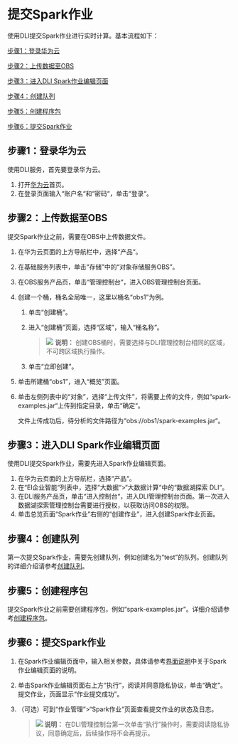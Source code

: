 # 提交Spark作业<a name="dli_01_0375"></a>

使用DLI提交Spark作业进行实时计算。基本流程如下：

[步骤1：登录华为云](#section3751181910618)

[步骤2：上传数据至OBS](#section10891114913473)

[步骤3：进入DLI Spark作业编辑页面](#section19012773105034)

[步骤4：创建队列](#section122981023152710)

[步骤5：创建程序包](#section21433273112656)

[步骤6：提交Spark作业](#section21590507141153)

## 步骤1：登录华为云<a name="section3751181910618"></a>

使用DLI服务，首先要登录华为云。

1.  打开[华为云](https://www.huaweicloud.com/)首页。
2.  在登录页面输入“账户名“和“密码“，单击“登录“。

## 步骤2：上传数据至OBS<a name="section10891114913473"></a>

提交Spark作业之前，需要在OBS中上传数据文件。

1.  在华为云页面的上方导航栏中，选择“产品“。
2.  在基础服务列表中，单击“存储”中的“对象存储服务OBS”。
3.  在OBS服务产品页，单击“管理控制台“，进入OBS管理控制台页面。
4.  创建一个桶，桶名全局唯一，这里以桶名“obs1”为例。
    1.  单击“创建桶“。
    2.  进入“创建桶”页面，选择“区域”，输入“桶名称”。

        >![](public_sys-resources/icon-note.gif) **说明：** 
        >创建OBS桶时，需要选择与DLI管理控制台相同的区域，不可跨区域执行操作。

    3.  单击“立即创建”。

5.  单击所建桶“obs1”，进入“概览”页面。
6.  单击左侧列表中的“对象”，选择“上传文件”，将需要上传的文件，例如“spark-examples.jar“上传到指定目录，单击“确定“。

    文件上传成功后，待分析的文件路径为“obs://obs1/spark-examples.jar“。


## 步骤3：进入DLI Spark作业编辑页面<a name="section19012773105034"></a>

使用DLI提交Spark作业，需要先进入Spark作业编辑页面。

1.  在华为云页面的上方导航栏，选择“产品“。
2.  在“EI企业智能“列表中，选择“大数据“\>“大数据计算“中的“数据湖探索 DLI“。
3.  在DLI服务产品页，单击“进入控制台“，进入DLI管理控制台页面。第一次进入数据湖探索管理控制台需要进行授权，以获取访问OBS的权限。
4.  单击总览页面“Spark作业”右侧的“创建作业”，进入创建Spark作业页面。

## 步骤4：创建队列<a name="section122981023152710"></a>

第一次提交Spark作业，需要先创建队列，例如创建名为“test”的队列。创建队列的详细介绍请参考[创建队列](创建队列.md)。

## 步骤5：创建程序包<a name="section21433273112656"></a>

提交Spark作业之前需要创建程序包，例如“spark-examples.jar”。详细介绍请参考[创建程序包](创建程序包.md)。

## 步骤6：提交Spark作业<a name="section21590507141153"></a>

1.  在Spark作业编辑页面中，输入相关参数，具体请参考[界面说明](创建Spark作业.md#zh-cn_topic_0115200017_zh-cn_topic_0093946815_section56922894165137)中关于Spark作业编辑页面的说明。
2.  单击Spark作业编辑页面右上方“执行”，阅读并同意隐私协议，单击“确定”。提交作业，页面显示“作业提交成功”。
3.  （可选）可到“作业管理”\>“Spark作业”页面查看提交作业的状态及日志。

    >![](public_sys-resources/icon-note.gif) **说明：** 
    >在DLI管理控制台第一次单击“执行”操作时，需要阅读隐私协议，同意确定后，后续操作将不会再提示。



